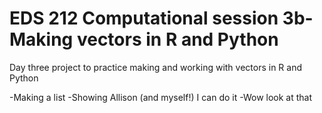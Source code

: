 # EDS 212 Computational session 3b- Making vectors in R and Python 
Day three project to practice making and working with vectors in R and Python

-Making a list
-Showing Allison (and myself!) I can do it
-Wow look at that 
